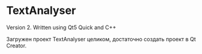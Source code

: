# TextAnalyser
Version 2. Written using Qt5 Quick and C++

Загружен проект TextAnalyser целиком, достаточно создать проект в Qt Creator.

